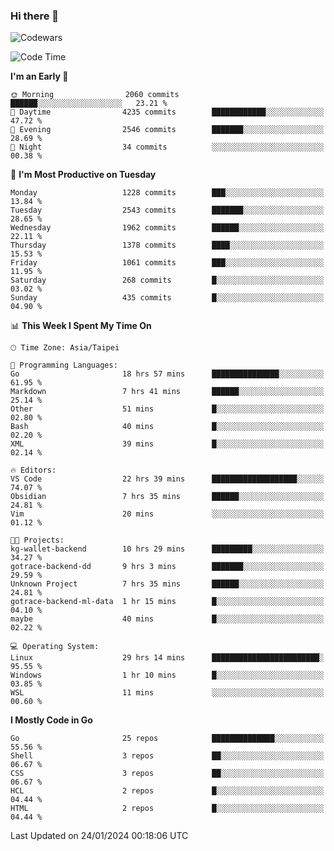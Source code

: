 ### Hi there 👋

![Codewars](https://www.codewars.com/users/omegaatt36/badges/small)

<!--START_SECTION:waka-->
![Code Time](http://img.shields.io/badge/Code%20Time-2%2C118%20hrs%2018%20mins-blue)

**I'm an Early 🐤** 

```text
🌞 Morning                2060 commits        ██████░░░░░░░░░░░░░░░░░░░   23.21 % 
🌆 Daytime                4235 commits        ████████████░░░░░░░░░░░░░   47.72 % 
🌃 Evening                2546 commits        ███████░░░░░░░░░░░░░░░░░░   28.69 % 
🌙 Night                  34 commits          ░░░░░░░░░░░░░░░░░░░░░░░░░   00.38 % 
```
📅 **I'm Most Productive on Tuesday** 

```text
Monday                   1228 commits        ███░░░░░░░░░░░░░░░░░░░░░░   13.84 % 
Tuesday                  2543 commits        ███████░░░░░░░░░░░░░░░░░░   28.65 % 
Wednesday                1962 commits        ██████░░░░░░░░░░░░░░░░░░░   22.11 % 
Thursday                 1378 commits        ████░░░░░░░░░░░░░░░░░░░░░   15.53 % 
Friday                   1061 commits        ███░░░░░░░░░░░░░░░░░░░░░░   11.95 % 
Saturday                 268 commits         █░░░░░░░░░░░░░░░░░░░░░░░░   03.02 % 
Sunday                   435 commits         █░░░░░░░░░░░░░░░░░░░░░░░░   04.90 % 
```


📊 **This Week I Spent My Time On** 

```text
🕑︎ Time Zone: Asia/Taipei

💬 Programming Languages: 
Go                       18 hrs 57 mins      ███████████████░░░░░░░░░░   61.95 % 
Markdown                 7 hrs 41 mins       ██████░░░░░░░░░░░░░░░░░░░   25.14 % 
Other                    51 mins             █░░░░░░░░░░░░░░░░░░░░░░░░   02.80 % 
Bash                     40 mins             █░░░░░░░░░░░░░░░░░░░░░░░░   02.20 % 
XML                      39 mins             █░░░░░░░░░░░░░░░░░░░░░░░░   02.14 % 

🔥 Editors: 
VS Code                  22 hrs 39 mins      ███████████████████░░░░░░   74.07 % 
Obsidian                 7 hrs 35 mins       ██████░░░░░░░░░░░░░░░░░░░   24.81 % 
Vim                      20 mins             ░░░░░░░░░░░░░░░░░░░░░░░░░   01.12 % 

🐱‍💻 Projects: 
kg-wallet-backend        10 hrs 29 mins      █████████░░░░░░░░░░░░░░░░   34.27 % 
gotrace-backend-dd       9 hrs 3 mins        ███████░░░░░░░░░░░░░░░░░░   29.59 % 
Unknown Project          7 hrs 35 mins       ██████░░░░░░░░░░░░░░░░░░░   24.81 % 
gotrace-backend-ml-data  1 hr 15 mins        █░░░░░░░░░░░░░░░░░░░░░░░░   04.10 % 
maybe                    40 mins             █░░░░░░░░░░░░░░░░░░░░░░░░   02.22 % 

💻 Operating System: 
Linux                    29 hrs 14 mins      ████████████████████████░   95.55 % 
Windows                  1 hr 10 mins        █░░░░░░░░░░░░░░░░░░░░░░░░   03.85 % 
WSL                      11 mins             ░░░░░░░░░░░░░░░░░░░░░░░░░   00.60 % 
```

**I Mostly Code in Go** 

```text
Go                       25 repos            ██████████████░░░░░░░░░░░   55.56 % 
Shell                    3 repos             ██░░░░░░░░░░░░░░░░░░░░░░░   06.67 % 
CSS                      3 repos             ██░░░░░░░░░░░░░░░░░░░░░░░   06.67 % 
HCL                      2 repos             █░░░░░░░░░░░░░░░░░░░░░░░░   04.44 % 
HTML                     2 repos             █░░░░░░░░░░░░░░░░░░░░░░░░   04.44 % 
```




 Last Updated on 24/01/2024 00:18:06 UTC
<!--END_SECTION:waka-->

<!--
**omegaatt36/omegaatt36** is a ✨ _special_ ✨ repository because its `README.md` (this file) appears on your GitHub profile.

Here are some ideas to get you started:

- 🔭 I’m currently working on ...
- 🌱 I’m currently learning ...
- 👯 I’m looking to collaborate on ...
- 🤔 I’m looking for help with ...
- 💬 Ask me about ...
- 📫 How to reach me: ...
- 😄 Pronouns: ...
- ⚡ Fun fact: ...
-->
